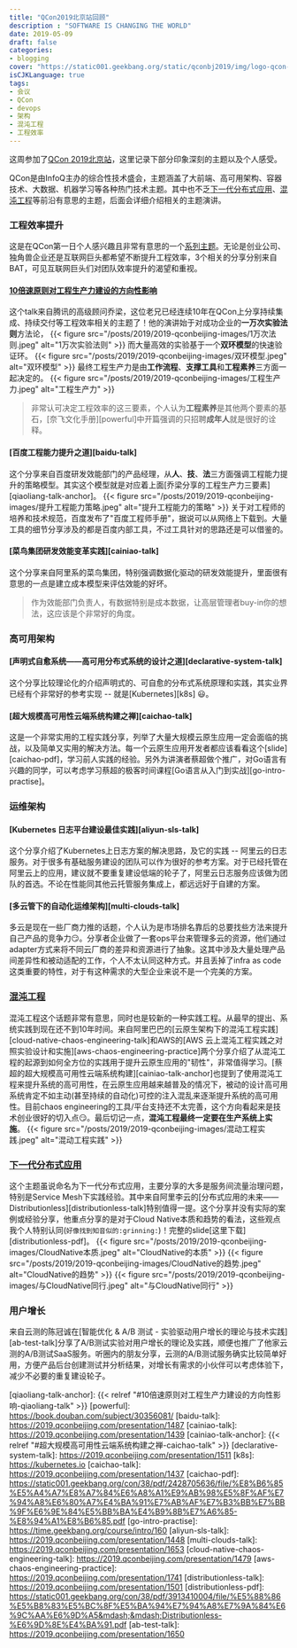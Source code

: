 ```yaml
---
title: "QCon2019北京站回顾"
description : "SOFTWARE IS CHANGING THE WORLD"
date: 2019-05-09
draft: false
categories:
- blogging
cover: "https://static001.geekbang.org/static/qconbj2019/img/logo-qcon-bj-10th.0a0e2a4.svg"
isCJKLanguage: true
tags:
- 会议
- QCon
- devops
- 架构
- 混沌工程
- 工程效率
---
```


这周参加了[QCon 2019北京站][qconbj-2019]，这里记录下部分印象深刻的主题以及个人感受。

QCon是由InfoQ主办的综合性技术盛会，主题涵盖了大前端、高可用架构、容器技术、大数据、机器学习等各种热门技术主题。其中也不乏[下一代分布式应用][next-gen-ha-system]、[混沌工程][chaos-engineering-themes]等前沿有意思的主题，后面会详细介绍相关的主题演讲。

<!--more-->

### 工程效率提升

这是在QCon第一日个人感兴趣且非常有意思的一个[系列主题][dev-productivity]。无论是创业公司、独角兽企业还是互联网巨头都希望不断提升工程效率，3个相关的分享分别来自BAT，可见互联网巨头们对团队效率提升的渴望和重视。

#### [10倍速原则对工程生产力建设的方向性影响][qiaoliang-talk]

这个talk来自腾讯的高级顾问乔梁，这位老兄已经连续10年在QCon上分享持续集成、持续交付等工程效率相关的主题了！他的演讲始于对成功企业的**一万次实验法则**方法论，
{{< figure src="/posts/2019/2019-qconbeijing-images/1万次法则.jpeg" alt="1万次实验法则" >}}
而大量高效的实验基于一个**双环模型**的快速验证环。
{{< figure src="/posts/2019/2019-qconbeijing-images/双环模型.jpeg" alt="双环模型" >}}
最终工程生产力是由**工作流程**、**支撑工具**和**工程素养**三方面一起决定的。
{{< figure src="/posts/2019/2019-qconbeijing-images/工程生产力.jpeg" alt="工程生产力" >}}

>  非常认可决定工程效率的这三要素，个人认为**工程素养**是其他两个要素的基石，[奈飞文化手册][powerful]中开篇强调的只招聘**成年人**就是很好的诠释。

#### [百度工程能力提升之道][baidu-talk]

这个分享来自百度研发效能部门的产品经理，从**人**、**技**、**法**三方面强调工程能力提升的策略模型。其实这个模型就是对应着上面[乔梁分享的工程生产力三要素][qiaoliang-talk-anchor]。
{{< figure src="/posts/2019/2019-qconbeijing-images/提升工程能力策略.jpeg" alt="提升工程能力的策略" >}}
关于对工程师的培养和技术规范，百度发布了"百度工程师手册"，据说可以从网络上下载到。大量工具的细节分享涉及的都是百度内部工具，不过工具针对的思路还是可以借鉴的。

#### [菜鸟集团研发效能变革实践][cainiao-talk]

这个分享来自阿里系的菜鸟集团，特别强调数据化驱动的研发效能提升，里面很有意思的一点是建立成本模型来评估效能的好坏。

> 作为效能部门负责人，有数据特别是成本数据，让高层管理者buy-in你的想法，这应该是个非常好的角度。

### 高可用架构

#### [声明式自愈系统——高可用分布式系统的设计之道][declarative-system-talk]

这个分享比较理论化的介绍声明式的、可自愈的分布式系统原理和实践，其实业界已经有个非常好的参考实现 -- 就是[Kubernetes][k8s] :smiley:。

#### [超大规模高可用性云端系统构建之禅][caichao-talk]

这是一个非常实用的工程实践分享，列举了大量大规模云原生应用一定会面临的挑战，以及简单又实用的解决方法。每一个云原生应用开发者都应该看看这个[slide][caichao-pdf]，学习前人实践的经验。另外为讲演者蔡超做个推广，对Go语言有兴趣的同学，可以考虑学习蔡超的极客时间课程[Go语言从入门到实战][go-intro-practise]。

### 运维架构

#### [Kubernetes 日志平台建设最佳实践][aliyun-sls-talk]

这个分享介绍了Kubernetes上日志方案的解决思路，及它的实践 -- 阿里云的日志服务。对于很多有基础服务建设的团队可以作为很好的参考方案。对于已经托管在阿里云上的应用，建议就不要重复建设低端的轮子了，阿里云日志服务应该做为团队的首选。不论在性能同其他云托管服务集成上，都远远好于自建的方案。

#### [多云管下的自动化运维架构][multi-clouds-talk]

多云是现在一些厂商力推的话题，个人认为是市场排名靠后的总要找些方法来提升自己产品的竞争力:smirk:。分享者企业做了一套ops平台来管理多云的资源，他们通过adapter方式来将不同云厂商的差异和资源进行了抽象。这其中涉及大量处理产品间差异性和被动适配的工作，个人不太认同这种方式。并且丢掉了infra as code这类重要的特性，对于有这种需求的大型企业来说不是一个完美的方案。

### [混沌工程][chaos-engineering-themes]

混沌工程这个话题非常有意思，同时也是较新的一种实践工程。从最早的提出、系统实践到现在还不到10年时间。来自阿里巴巴的[云原生架构下的混沌工程实践][cloud-native-chaos-engineering-talk]和AWS的[AWS 云上混沌工程实践之对照实验设计和实施][aws-chaos-engineering-practice]两个分享介绍了从混沌工程的起源到如何全方位的实践用于提升云原生应用的"韧性"，非常值得学习。[蔡超的超大规模高可用性云端系统构建][cainiao-talk-anchor]也提到了使用混沌工程来提升系统的高可用性，在云原生应用越来越普及的情况下，被动的设计高可用系统肯定不如主动(甚至持续的自动化)可控的注入混乱来逐渐提升系统的高可用性。目前chaos engineering的工具/平台支持还不太完善，这个方向看起来是技术创业很好的切入点:smirk:。最后切记一点，**混沌工程最终一定要在生产系统上实施**。
{{< figure src="/posts/2019/2019-qconbeijing-images/混动工程实践.jpeg" alt="混动工程实践" >}}

### [下一代分布式应用][next-gen-ha-system]

这个主题虽说命名为下一代分布式应用，主要分享的大多是服务间流量治理问题，特别是Service Mesh下实践经验。其中来自阿里李云的[分布式应用的未来——Distributionless][distributionless-talk]特别值得一提。这个分享并没有实际的案例或经验分享，他重点分享的是对于Cloud Native本质和趋势的看法，这些观点我个人特别认同(`好像找到知音似的:grinning:`)！完整的slide[这里下载][distributionless-pdf]。
{{< figure src="/posts/2019/2019-qconbeijing-images/CloudNative本质.jpeg" alt="CloudNative的本质" >}}
{{< figure src="/posts/2019/2019-qconbeijing-images/CloudNative的趋势.jpeg" alt="CloudNative的趋势" >}}
{{< figure src="/posts/2019/2019-qconbeijing-images/与CloudNative同行.jpeg" alt="与CloudNative同行" >}}

### 用户增长

来自云测的陈冠诚在[智能优化 & A/B 测试 - 实验驱动用户增长的理论与技术实践][ab-test-talk]分享了A/B测试实验对用户增长的理论及实践，顺便也推广了他家云测的A/B测试SaaS服务。听圈内的朋友分享，云测的A/B测试服务确实比较简单好用，方便产品后台创建测试并分析结果，对增长有需求的小伙伴可以考虑体验下，减少不必要的重复建设轮子。

[qconbj-2019]: https://2019.qconbeijing.com/
[next-gen-ha-system]: https://2019.qconbeijing.com/track/501
[chaos-engineering-themes]: https://2019.qconbeijing.com/track/565
[dev-productivity]: https://2019.qconbeijing.com/track/499
[qiaoliang-talk]: https://2019.qconbeijing.com/presentation/1505
[qiaoliang-talk-anchor]: {{< relref "#10倍速原则对工程生产力建设的方向性影响-qiaoliang-talk" >}}
[powerful]: https://book.douban.com/subject/30356081/
[baidu-talk]: https://2019.qconbeijing.com/presentation/1487
[cainiao-talk]: https://2019.qconbeijing.com/presentation/1439
[cainiao-talk-anchor]: {{< relref "#超大规模高可用性云端系统构建之禅-caichao-talk" >}}
[declarative-system-talk]: https://2019.qconbeijing.com/presentation/1511
[k8s]: https://kubernetes.io
[caichao-talk]: https://2019.qconbeijing.com/presentation/1437
[caichao-pdf]: https://static001.geekbang.org/con/38/pdf/2428705636/file/%E8%B6%85%E5%A4%A7%E8%A7%84%E6%A8%A1%E9%AB%98%E5%8F%AF%E7%94%A8%E6%80%A7%E4%BA%91%E7%AB%AF%E7%B3%BB%E7%BB%9F%E6%9E%84%E5%BB%BA%E4%B9%8B%E7%A6%85-%E8%94%A1%E8%B6%85.pdf
[go-intro-practise]: https://time.geekbang.org/course/intro/160
[aliyun-sls-talk]: https://2019.qconbeijing.com/presentation/1448
[multi-clouds-talk]: https://2019.qconbeijing.com/presentation/1653
[cloud-native-chaos-engineering-talk]: https://2019.qconbeijing.com/presentation/1479
[aws-chaos-engineering-practice]: https://2019.qconbeijing.com/presentation/1741
[distributionless-talk]: https://2019.qconbeijing.com/presentation/1501
[distributionless-pdf]: https://static001.geekbang.org/con/38/pdf/3913410004/file/%E5%88%86%E5%B8%83%E5%BC%8F%E5%BA%94%E7%94%A8%E7%9A%84%E6%9C%AA%E6%9D%A5&mdash;&mdash;Distributionless-%E6%9D%8E%E4%BA%91.pdf
[ab-test-talk]: https://2019.qconbeijing.com/presentation/1650
